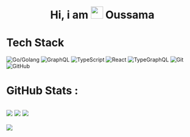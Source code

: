 <div align="center"><h1> Hi, i am <img src="https://raw.githubusercontent.com/TheDudeThatCode/TheDudeThatCode/master/Assets/Hi.gif" width="32px"/> Oussama </h1> </div>


# Tech Stack
![Go/Golang](https://img.shields.io/badge/go-%2300ADD8.svg?style=for-the-badge&logo=go&logoColor=white)
![GraphQL](https://img.shields.io/badge/-GraphQL-E10098?style=for-the-badge&logo=graphql&logoColor=white)
![TypeScript](https://img.shields.io/badge/typescript-%23007ACC.svg?style=for-the-badge&logo=typescript&logoColor=white)
![React](https://img.shields.io/badge/react-%2320232a.svg?style=for-the-badge&logo=react&logoColor=%2361DAFB)
![TypeGraphQL](https://img.shields.io/badge/-TypeGraphQL-%23C04392?style=for-the-badge)
![Git](https://img.shields.io/badge/git-%23F05033.svg?style=for-the-badge&logo=git&logoColor=white)
![GitHub](https://img.shields.io/badge/github-%23121011.svg?style=for-the-badge&logo=github&logoColor=white)

# GitHub Stats :
![](https://github-readme-stats.vercel.app/api?username=oSethoum&hide_border=false&include_all_commits=false&count_private=false)
![](https://github-readme-streak-stats.herokuapp.com/?user=oSethoum&hide_border=false)
![](https://github-readme-stats.vercel.app/api/top-langs/?username=oSethoum&hide_border=false&include_all_commits=false&count_private=false&layout=compact)
---
[![](https://visitcount.itsvg.in/api?id=oSethoum&icon=0&color=0)](https://visitcount.itsvg.in)
<!-- made using https://prm.pushkaryadav.in -->

